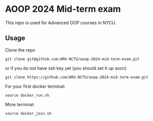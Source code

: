 # AOOP 2024 Mid-term exam 

This repo is used for Advanced OOP courses in NYCU.

## Usage

Clone the repo
```
git clone git@github.com:ARG-NCTU/aoop-2024-mid-term-exam.git
```
or if you do not have ssh key yet (you should set it up soon)
```
git clone https://github.com/ARG-NCTU/aoop-2024-mid-term-exam.git
```

For your first docker terminal:
```
source docker_run.sh
```

More terminal:
```
source docker_join.sh
```